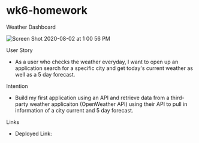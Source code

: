 # wk6-homework
Weather Dashboard

![Screen Shot 2020-08-02 at 1 00 56 PM](https://user-images.githubusercontent.com/64692833/89130207-3cf94580-d4c0-11ea-8a0f-6c66b1136665.png)

User Story
* As a user who checks the weather everyday, I want to open up an application search for a specific city and get today's current weather as well as a 5 day forecast.

Intention

* Build my first application using an API and retrieve data from a third-party weather applicaiton (OpenWeather API) using their API to pull in information of a city current and 5 day forecast. 

Links

* Deployed Link: 
